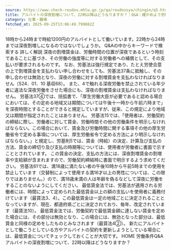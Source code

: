 ```yaml
---
source: https://www.check-roudou.mhlw.go.jp/qa/roudousya/chingin/q5.html
title: アルバイトの深夜割増について、22時以降はどうなりますか？｜Q&A｜確かめよう労働条件｜厚生労働省
category: 仕事・職場
fetched_at: 2025-09-25T13:06:49.799882Z
---
```

18時から24時まで時給1200円のアルバイトとして働いています。22時から24時までは深夜割増しになるのではないでしょうか。
Q&Aの中からキーワードで検索する
詳しく解説
深夜の割増賃金は、労働時間の位置が深夜であるという時刻であることに基づき、その労働の強度等に対する労働者への補償として、その支払いが要求されるものです。 なお、労基法は強行規定であり、たとえ労使合意の上で割増賃金を支払わない申し合わせをしても、労基法37条に抵触し、その申し合わせは無効となり、深夜の労働に対する割増賃金を支払わなければなりません（S24．01．10 基収68）。 また、4で触れる深夜労働を禁止されている年少者に違法な深夜労働をさせた場合にも、深夜の割増賃金は支払わなければなりません。
労基法37④では、括弧書で、「厚生労働大臣が必要であると認める場合においては、その定める地域又は期間については午後十一時から午前六時まで」を深夜時間とすることができると規定していますが、従来、この規定により地域又は期間が指定されたことはありません。
労基法15では、「使用者は、労働契約の締結に際し、労働者に対して賃金、労働時間その他の労働条件を明示しなければならない。この場合において、賃金及び労働時間に関する事項その他の厚生労働省令で定める事項については、厚生労働省令で定める方法により明示しなければならない。」と規定し、労基則5では、賃金（時給）の決定、計算及び支払の方法、賃金の締切り及び支払の時期等については、使用者が労働者に書面で示すこととされています。 この賃金の決定、支払の方法には、深夜割増賃金の割増率や支給額が含まれますので、労働契約締結時に書面で明示するよう求めてください。
労基法61では、満18歳に満たない者の午後10時から午前5時までの使用を禁止しています（交替制によって使用する満16才以上の男性については、この限りではありません。）ので、満18歳未満の人は年齢を偽るなどして深夜に労働をすることのないようにしてください。
最低賃金法では、労基法が適用される労働者には、時間によって定められた最低賃金以上の額の支払いを使用者に義務付けています（最賃法3、4）。この最低賃金は一定の地域ごとに決定されることとなっていますが、現在、都道府県ごとに決定されており、毎年、改定されています（最賃法10）。
最低賃金法では、労働契約で最低賃金額に達しない賃金を定めた場合には、その部分は無効となり、この場合には、無効となった部分は、最低賃金と同様の定めをしたものとみなされます（最賃法4②）。 新たにアルバイトとして働こうとしている方やアルバイトの契約を更新しようとしている場合には、最低賃金についてチェックしておくことが大切です。
HOME
労働条件Q&A
アルバイトの深夜割増について、22時以降はどうなりますか？
